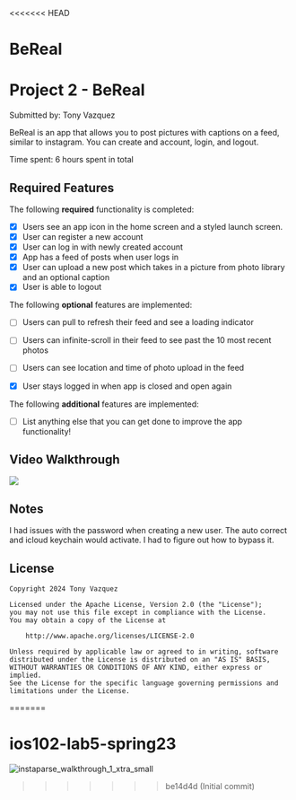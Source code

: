 <<<<<<< HEAD
# BeReal
# Project 2 - BeReal

Submitted by: Tony Vazquez

BeReal is an app that allows you to post pictures with captions on a feed, similar to instagram. You can create and account, login, and logout.

Time spent: 6 hours spent in total

## Required Features

The following **required** functionality is completed:

- [x] Users see an app icon in the home screen and a styled launch screen.
- [x] User can register a new account
- [x] User can log in with newly created account
- [x] App has a feed of posts when user logs in
- [x] User can upload a new post which takes in a picture from photo library and an optional caption	
- [x] User is able to logout	
 
The following **optional** features are implemented:

- [ ] Users can pull to refresh their feed and see a loading indicator
- [ ] Users can infinite-scroll in their feed to see past the 10 most recent photos
- [ ] Users can see location and time of photo upload in the feed	
- [x] User stays logged in when app is closed and open again	


The following **additional** features are implemented:

- [ ] List anything else that you can get done to improve the app functionality!

## Video Walkthrough
<div>
    <a href="https://www.loom.com/share/dbfca768ae5c49b3b7cc8b1a4fda8e15">
      <img style="max-width:300px;" src="https://cdn.loom.com/sessions/thumbnails/dbfca768ae5c49b3b7cc8b1a4fda8e15-bb96c80a138f3ef5-full-play.gif">
    </a>
  </div>

## Notes

I had issues with the password when creating a new user. The auto correct and icloud keychain would activate. I had to figure out how to bypass it.

## License

    Copyright 2024 Tony Vazquez

    Licensed under the Apache License, Version 2.0 (the "License");
    you may not use this file except in compliance with the License.
    You may obtain a copy of the License at

        http://www.apache.org/licenses/LICENSE-2.0

    Unless required by applicable law or agreed to in writing, software
    distributed under the License is distributed on an "AS IS" BASIS,
    WITHOUT WARRANTIES OR CONDITIONS OF ANY KIND, either express or implied.
    See the License for the specific language governing permissions and
    limitations under the License.
=======
# ios102-lab5-spring23

![instaparse_walkthrough_1_xtra_small](https://user-images.githubusercontent.com/11927517/199710313-700aef85-ba89-427c-aa07-f89f0fdfdbbe.gif)
>>>>>>> be14d4d (Initial commit)
